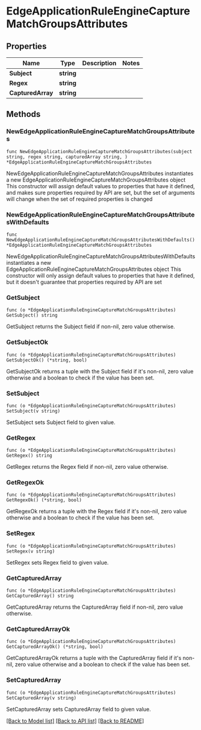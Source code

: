 # EdgeApplicationRuleEngineCaptureMatchGroupsAttributes

## Properties

Name | Type | Description | Notes
------------ | ------------- | ------------- | -------------
**Subject** | **string** |  | 
**Regex** | **string** |  | 
**CapturedArray** | **string** |  | 

## Methods

### NewEdgeApplicationRuleEngineCaptureMatchGroupsAttributes

`func NewEdgeApplicationRuleEngineCaptureMatchGroupsAttributes(subject string, regex string, capturedArray string, ) *EdgeApplicationRuleEngineCaptureMatchGroupsAttributes`

NewEdgeApplicationRuleEngineCaptureMatchGroupsAttributes instantiates a new EdgeApplicationRuleEngineCaptureMatchGroupsAttributes object
This constructor will assign default values to properties that have it defined,
and makes sure properties required by API are set, but the set of arguments
will change when the set of required properties is changed

### NewEdgeApplicationRuleEngineCaptureMatchGroupsAttributesWithDefaults

`func NewEdgeApplicationRuleEngineCaptureMatchGroupsAttributesWithDefaults() *EdgeApplicationRuleEngineCaptureMatchGroupsAttributes`

NewEdgeApplicationRuleEngineCaptureMatchGroupsAttributesWithDefaults instantiates a new EdgeApplicationRuleEngineCaptureMatchGroupsAttributes object
This constructor will only assign default values to properties that have it defined,
but it doesn't guarantee that properties required by API are set

### GetSubject

`func (o *EdgeApplicationRuleEngineCaptureMatchGroupsAttributes) GetSubject() string`

GetSubject returns the Subject field if non-nil, zero value otherwise.

### GetSubjectOk

`func (o *EdgeApplicationRuleEngineCaptureMatchGroupsAttributes) GetSubjectOk() (*string, bool)`

GetSubjectOk returns a tuple with the Subject field if it's non-nil, zero value otherwise
and a boolean to check if the value has been set.

### SetSubject

`func (o *EdgeApplicationRuleEngineCaptureMatchGroupsAttributes) SetSubject(v string)`

SetSubject sets Subject field to given value.


### GetRegex

`func (o *EdgeApplicationRuleEngineCaptureMatchGroupsAttributes) GetRegex() string`

GetRegex returns the Regex field if non-nil, zero value otherwise.

### GetRegexOk

`func (o *EdgeApplicationRuleEngineCaptureMatchGroupsAttributes) GetRegexOk() (*string, bool)`

GetRegexOk returns a tuple with the Regex field if it's non-nil, zero value otherwise
and a boolean to check if the value has been set.

### SetRegex

`func (o *EdgeApplicationRuleEngineCaptureMatchGroupsAttributes) SetRegex(v string)`

SetRegex sets Regex field to given value.


### GetCapturedArray

`func (o *EdgeApplicationRuleEngineCaptureMatchGroupsAttributes) GetCapturedArray() string`

GetCapturedArray returns the CapturedArray field if non-nil, zero value otherwise.

### GetCapturedArrayOk

`func (o *EdgeApplicationRuleEngineCaptureMatchGroupsAttributes) GetCapturedArrayOk() (*string, bool)`

GetCapturedArrayOk returns a tuple with the CapturedArray field if it's non-nil, zero value otherwise
and a boolean to check if the value has been set.

### SetCapturedArray

`func (o *EdgeApplicationRuleEngineCaptureMatchGroupsAttributes) SetCapturedArray(v string)`

SetCapturedArray sets CapturedArray field to given value.



[[Back to Model list]](../README.md#documentation-for-models) [[Back to API list]](../README.md#documentation-for-api-endpoints) [[Back to README]](../README.md)


